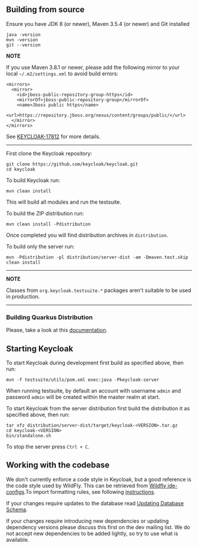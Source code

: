 ## Building from source

Ensure you have JDK 8 (or newer), Maven 3.5.4 (or newer) and Git installed

    java -version
    mvn -version
    git --version

**NOTE**

If you use Maven 3.8.1 or newer, please add the following mirror to your local
`~/.m2/settings.xml` to avoid build errors:
```
<mirrors>
  <mirror>
    <id>jboss-public-repository-group-https</id>
    <mirrorOf>jboss-public-repository-group</mirrorOf>
    <name>Jboss public https</name>
    <url>https://repository.jboss.org/nexus/content/groups/public/</url>
  </mirror>
</mirrors>
```
See [KEYCLOAK-17812](https://issues.redhat.com/browse/KEYCLOAK-17812) for more details.

---    
First clone the Keycloak repository:
    
    git clone https://github.com/keycloak/keycloak.git
    cd keycloak
    
To build Keycloak run:

    mvn clean install
    
This will build all modules and run the testsuite. 

To build the ZIP distribution run:

    mvn clean install -Pdistribution
    
Once completed you will find distribution archives in `distribution`.

To build only the server run:

    mvn -Pdistribution -pl distribution/server-dist -am -Dmaven.test.skip clean install

---
**NOTE**

Classes from `org.keycloak.testsuite.*` packages aren't suitable to be used in production.

---

### Building Quarkus Distribution

Please, take a look at this [documentation](../quarkus/README.md).

## Starting Keycloak

To start Keycloak during development first build as specified above, then run:

    mvn -f testsuite/utils/pom.xml exec:java -Pkeycloak-server 

When running testsuite, by default an account with username `admin` and password `admin` will be created within the master realm at start.

To start Keycloak from the server distribution first build the distribution it as specified above, then run:

    tar xfz distribution/server-dist/target/keycloak-<VERSION>.tar.gz
    cd keycloak-<VERSION>
    bin/standalone.sh
    
To stop the server press `Ctrl + C`.


## Working with the codebase

We don't currently enforce a code style in Keycloak, but a good reference is the code style used by WildFly. This can be 
retrieved from [Wildfly ide-configs](https://github.com/wildfly/wildfly-core/tree/main/ide-configs).To import formatting 
rules, see following [instructions](http://community.jboss.org/wiki/ImportFormattingRules).

If your changes require updates to the database read [Updating Database Schema](updating-database-schema.md).

If your changes require introducing new dependencies or updating dependency versions please discuss this first on the
dev mailing list. We do not accept new dependencies to be added lightly, so try to use what is available.
